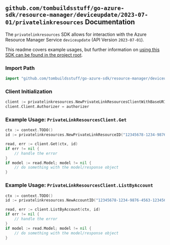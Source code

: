 
## `github.com/tombuildsstuff/go-azure-sdk/resource-manager/deviceupdate/2023-07-01/privatelinkresources` Documentation

The `privatelinkresources` SDK allows for interaction with the Azure Resource Manager Service `deviceupdate` (API Version `2023-07-01`).

This readme covers example usages, but further information on [using this SDK can be found in the project root](https://github.com/tombuildsstuff/go-azure-sdk/tree/main/docs).

### Import Path

```go
import "github.com/tombuildsstuff/go-azure-sdk/resource-manager/deviceupdate/2023-07-01/privatelinkresources"
```


### Client Initialization

```go
client := privatelinkresources.NewPrivateLinkResourcesClientWithBaseURI("https://management.azure.com")
client.Client.Authorizer = authorizer
```


### Example Usage: `PrivateLinkResourcesClient.Get`

```go
ctx := context.TODO()
id := privatelinkresources.NewPrivateLinkResourceID("12345678-1234-9876-4563-123456789012", "example-resource-group", "accountValue", "groupIdValue")

read, err := client.Get(ctx, id)
if err != nil {
	// handle the error
}
if model := read.Model; model != nil {
	// do something with the model/response object
}
```


### Example Usage: `PrivateLinkResourcesClient.ListByAccount`

```go
ctx := context.TODO()
id := privatelinkresources.NewAccountID("12345678-1234-9876-4563-123456789012", "example-resource-group", "accountValue")

read, err := client.ListByAccount(ctx, id)
if err != nil {
	// handle the error
}
if model := read.Model; model != nil {
	// do something with the model/response object
}
```
